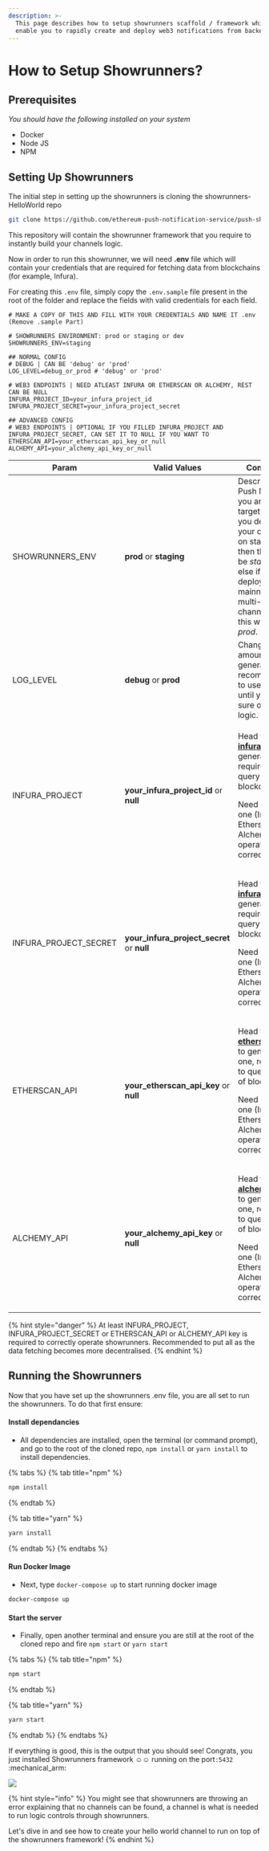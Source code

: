 ```yaml
---
description: >-
  This page describes how to setup showrunners scaffold / framework which will
  enable you to rapidly create and deploy web3 notifications from backend.
---
```


# How to Setup Showrunners?

## Prerequisites

_You should have the following installed on your system_

* Docker
* Node JS
* NPM

## Setting Up Showrunners

The initial step in setting up the showrunners is cloning the showrunners-HelloWorld repo

```bash
git clone https://github.com/ethereum-push-notification-service/push-showrunners-framework
```

This repository will contain the showrunner framework that you require to instantly build your channels logic.

Now in order to run this showrunner, we will need  **.env** file which will contain your credentials that are required for fetching data from blockchains (for example, Infura).

For creating this `.env` file, simply copy the `.env.sample` file present in the root of the folder and replace the fields with valid credentials for each field.

```
# MAKE A COPY OF THIS AND FILL WITH YOUR CREDENTIALS AND NAME IT .env (Remove .sample Part)

# SHOWRUNNERS ENVIRONMENT: prod or staging or dev
SHOWRUNNERS_ENV=staging

## NORMAL CONFIG
# DEBUG | CAN BE 'debug' or 'prod'
LOG_LEVEL=debug_or_prod # 'debug' or 'prod'

# WEB3 ENDPOINTS | NEED ATLEAST INFURA OR ETHERSCAN OR ALCHEMY, REST CAN BE NULL
INFURA_PROJECT_ID=your_infura_project_id
INFURA_PROJECT_SECRET=your_infura_project_secret

## ADVANCED CONFIG
# WEB3 ENDPOINTS | OPTIONAL IF YOU FILLED INFURA_PROJECT AND INFURA_PROJECT_SECRET, CAN SET IT TO NULL IF YOU WANT TO
ETHERSCAN_API=your_etherscan_api_key_or_null
ALCHEMY_API=your_alchemy_api_key_or_null
```

| Param                   | Valid Values                                  | Comment                                                                                                                                                                                                                       |
| ----------------------- | --------------------------------------------- | ----------------------------------------------------------------------------------------------------------------------------------------------------------------------------------------------------------------------------- |
| SHOWRUNNERS\_ENV        | **prod** or **staging**                       | Describes the Push Network you are targeting. If you deployed your channel on staging then this will be _staging_ else if you deployed on mainnet (even multi-chain channel) then this will be _prod_.                        |
| LOG\_LEVEL              | **debug** or **prod**                         | Changes the amount of log generated, recommended to use debug until you are sure of the logic.                                                                                                                                |
| INFURA\_PROJECT         | **your\_infura\_project\_id** or **null**     | <p>Head to <a href="https://infura.io/"><strong>infura.io</strong></a> to generate one, required to query data of blockchain. </p><p></p><p>Need atleast one (Infura, Etherscan or Alchemy) to operate correctly.</p>         |
| INFURA\_PROJECT\_SECRET | **your\_infura\_project\_secret** or **null** | <p>Head to <a href="https://infura.io/"><strong>infura.io</strong></a> to generate one, required to query data of blockchain. </p><p></p><p>Need atleast one (Infura, Etherscan or Alchemy) to operate correctly.</p>         |
| ETHERSCAN\_API          | **your\_etherscan\_api\_key** or **null**     | <p>Head to <a href="https://etherscan.io/"><strong>etherscan.io</strong></a> to generate one, required to query data of blockchain. </p><p></p><p>Need atleast one (Infura, Etherscan or Alchemy) to operate correctly.0</p>  |
| ALCHEMY\_API            | **your\_alchemy\_api\_key** or **null**       | <p>Head to <a href="https://www.alchemy.com/"><strong>alchemy.com</strong></a> to generate one, required to query data of blockchain. </p><p></p><p>Need atleast one (Infura, Etherscan or Alchemy) to operate correctly.</p> |

{% hint style="danger" %}
At least INFURA\_PROJECT, INFURA\_PROJECT\_SECRET or ETHERSCAN\_API or ALCHEMY\_API key is required to correctly operate showrunners. Recommended to put all as the data fetching becomes more decentralised.
{% endhint %}

## Running the Showrunners

Now that you have set up the showrunners .env file, you are all set to run the showrunners. To do that first ensure:

#### Install dependancies

* All dependencies are installed, open the terminal (or command prompt), and go to the root of the cloned repo, `npm install` or `yarn install` to install dependencies.

{% tabs %}
{% tab title="npm" %}
```bash
npm install
```
{% endtab %}

{% tab title="yarn" %}
```bash
yarn install
```
{% endtab %}
{% endtabs %}

#### Run Docker Image

* Next, type `docker-compose up` to start running docker image

```bash
docker-compose up
```

#### Start the server

* Finally, open another terminal and ensure you are still at the root of the cloned repo and fire `npm start`  or `yarn start`

{% tabs %}
{% tab title="npm" %}
```bash
npm start
```
{% endtab %}

{% tab title="yarn" %}
```bash
yarn start
```
{% endtab %}
{% endtabs %}

If everything is good, this is the output that you should see! Congrats, you just installed Showrunners framework :relaxed::relaxed: running on the port`:5432` :mechanical\_arm:

![](<../../.gitbook/assets/Screen Shot 2022-05-09 at 12.57.40 PM.png>)

{% hint style="info" %}
You might see that showrunners are throwing an error explaining that no channels can be found, a channel is what is needed to run logic controls through showrunners.&#x20;

Let's dive in and see how to create your hello world channel to run on top of the showrunners framework!
{% endhint %}
